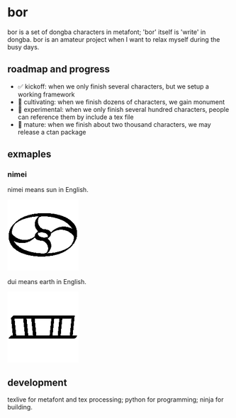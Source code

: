 # bor
bor is a set of dongba characters in metafont; 'bor' itself is 'write' in dongba.
bor is an amateur project when I want to relax myself during the busy days.

## roadmap and progress

* ✅ kickoff: when we only finish several characters, but we setup a working framework
* 🚧 cultivating: when we finish dozens of characters, we gain monument
* 🚧 experimental: when we only finish several hundred characters, people can reference them by include a tex file
* 🚧 mature: when we finish about two thousand characters, we may release a ctan package

## exmaples

### nimei

nimei means sun in English.

![nimei](https://raw.githubusercontent.com/mountain/bor/main/glyph/nimei.og.png)

dui means earth in English.

![dui](https://raw.githubusercontent.com/mountain/bor/main/glyph/dui.og.png)

## development

texlive for metafont and tex processing; python for programming; ninja for building.


